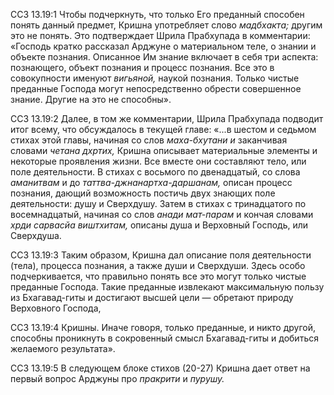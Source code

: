 ССЗ 13.19:1	Чтобы подчеркнуть, что только Его преданный способен понять данный предмет, Кришна употребляет слово _мадбхакта;_ другим это не понять. Это подтверждает Шрила Прабхупада в комментарии: «Господь кратко рассказал Арджуне о материальном теле, о знании и объекте познания. Описанное Им знание включает в себя три аспекта: познающего, объект познания и процесс познания. Все это в совокупности именуют _вигьяной,_ наукой познания. Только чистые преданные Господа могут непосредственно обрести совершенное знание. Другие на это не способны».

ССЗ 13.19:2	Далее, в том же комментарии, Шрила Прабхупада подводит итог всему, что обсуждалось в текущей главе: «...в шестом и седьмом стихах этой главы, начиная со слов _маха-бхутани и_ заканчивая словами _четана дхртих,_ Кришна описывает материальные элементы и некоторые проявления жизни. Все вместе они составляют тело, или поле деятельности. В стихах с восьмого по двенадцатый, со слова _аманитвам_ и до _таттва-джнанартха-даршанам,_ описан процесс познания, дающий возможность постичь двух знающих поле деятельности: душу и Сверхдушу. Затем в стихах с тринадцатого по восемнадцатый, начиная со слов _анади мат-парам_ и кончая словами _хрди сарвасйа виштхитам,_ описаны душа и Верховный Господь, или Сверхдуша.

ССЗ 13.19:3	Таким образом, Кришна дал описание поля деятельности (тела), процесса познания, а также души и Сверхдуши. Здесь особо подчеркивается, что правильно понять все это могут только чистые преданные Господа. Такие преданные извлекают максимальную пользу из Бхагавад-гиты и достигают высшей цели — обретают природу Верховного Господа,

ССЗ 13.19:4	Кришны. Иначе говоря, только преданные, и никто другой, способны проникнуть в сокровенный смысл Бхагавад-гиты и добиться желаемого результата».

ССЗ 13.19:5	В следующем блоке стихов (20-27) Кришна дает ответ на первый вопрос Арджуны про _пракрити_ и _пурушу._